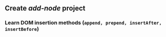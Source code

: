 ## Create *add-node* project

### Learn DOM insertion methods (`append, prepend, insertAfter, insertBefore`)
